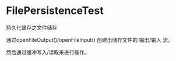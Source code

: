 # FilePersistenceTest

持久化储存之文件储存

通过openFileOutput()/openFileInput() 创建出储存文件的 输出/输入 流。

然后通过缓冲写入/读取来进行操作。